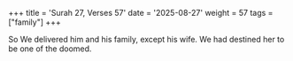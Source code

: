 +++
title = 'Surah 27, Verses 57'
date = '2025-08-27'
weight = 57
tags = ["family"]
+++

So We delivered him and his family, except his wife. We had destined her to be one of the doomed.
